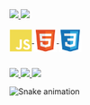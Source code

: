 <div>
  <a href="https.github.com/JhonnyHorta">
  <img height="180em" src="https://github-readme-stats.vercel.app/api?username=JhonnyHorta&show_icons=true&theme=dark&include_all_commits=true&count_private=true"/>
  <img height="180em" src="https://github-readme-stats.vercel.app/api/top-langs/?username=JhonnyHorta&layout=compact&langs_count=168&theme=dracula"/>
</div>
  
  <div style="display: inline_block"><br>
    <img align="center" alt="Horta-JS" heigth="30" width="40" src="https://raw.githubusercontent.com/devicons/devicon/master/icons/javascript/javascript-plain.svg"/>
    <img align="center" alt="Horta-JS" heigth="30" width="40" src="https://raw.githubusercontent.com/devicons/devicon/master/icons/html5/html5-original.svg"/>
    <img align="center" alt="Horta-JS" heigth="30" width="40" src="https://raw.githubusercontent.com/devicons/devicon/master/icons/css3/css3-original.svg"/>
  </div>
  
  ##
  
<div>
  <a href="mailto:jhol.horta@gmail.com"><img src="https://img.shields.io/badge/Gmail-D14836?style=for-the-badge&logo=gmail&logoColor=white" target="_blank"/>
  <a href="https://api.whatsapp.com/send?phone=5545999024026"><img src="https://img.shields.io/badge/WhatsApp-25D366?style=for-the-badge&logo=whatsapp&logoColor=white" target="_blank"/>
  <a href="https://www.linkedin.com/in/jhonny-horta-13b22b17b/" target="_blank"><img src="https://img.shields.io/badge/-LinkedIn-%23007785?style=for-the-badge&logo=linkedin&logoColor=white" target="_blank"></a>
</div>


![Snake animation](https://github.com/JhonnyHorta/JhonnyHorta/blob/output/github-contribution-grid-snake.svg)
